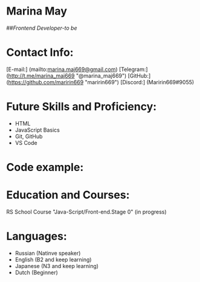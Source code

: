 # **Marina May**
##*Frontend Developer-to be*

# **Contact Info:**
[E-mail:] (mailto:marina.maj669@gmail.com)
[Telegram:] (http://t.me/marina_maj669 "@marina_maj669")
[GitHub:] (https://github.com/maririn669 "maririn669")
[Discord:] (Maririn669#9055) 

# **Future Skills and Proficiency:**
+ HTML
+ JavaScript Basics
+ Git, GitHub
+ VS Code

# **Code example:**

# **Education and Courses:**
RS School Course "Java-Script/Front-end.Stage 0" (in progress)

# **Languages:**
+ Russian (Natinve speaker)
+ English (B2 and keep learning)
+ Japanese (N3 and keep learning)
+ Dutch (Beginner)